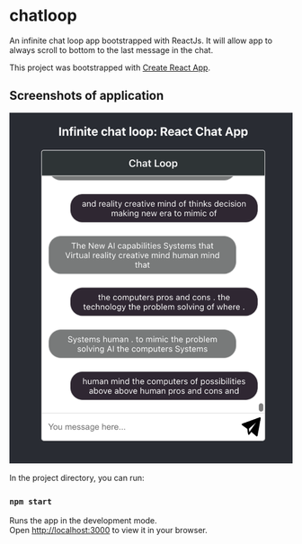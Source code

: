 # chatloop
An infinite chat loop app bootstrapped with ReactJs. It will allow app to always scroll to bottom to the last message in the chat.

This project was bootstrapped with [Create React App](https://github.com/facebook/create-react-app).


## Screenshots of application

![infinte chat loop](https://github.com/mohitagGit/chatloop/blob/main/src/screenshot.png?raw=true)

In the project directory, you can run:

### `npm start`

Runs the app in the development mode.\
Open [http://localhost:3000](http://localhost:3000) to view it in your browser.
